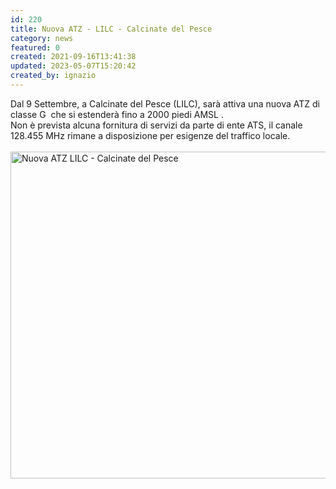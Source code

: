```yaml
---
id: 220
title: Nuova ATZ - LILC - Calcinate del Pesce
category: news
featured: 0
created: 2021-09-16T13:41:38
updated: 2023-05-07T15:20:42
created_by: ignazio
---
```

<p>
 <span>
  Dal 9 Settembre,
  <span>
   a Calcinate del Pesce (LILC),
  </span>
  <span>
   sarà attiva una nuova ATZ di classe G  che si estenderà fino a 2000 piedi AMSL
  </span>
  .
  <br/>
  Non è prevista alcuna fornitura di servizi da parte di ente ATS, il canale 128.455 MHz rimane a disposizione per esigenze del traffico locale.
  <br/>
  <br/>
  <img alt="Nuova ATZ LILC - Calcinate del Pesce" border="0" height="523" src="images/stories/2021-220-nuova-atz-lilc.png" title="Nuova ATZ LILC - Calcinate del Pesce" width="870"/>
  <br/>
 </span>
</p>
